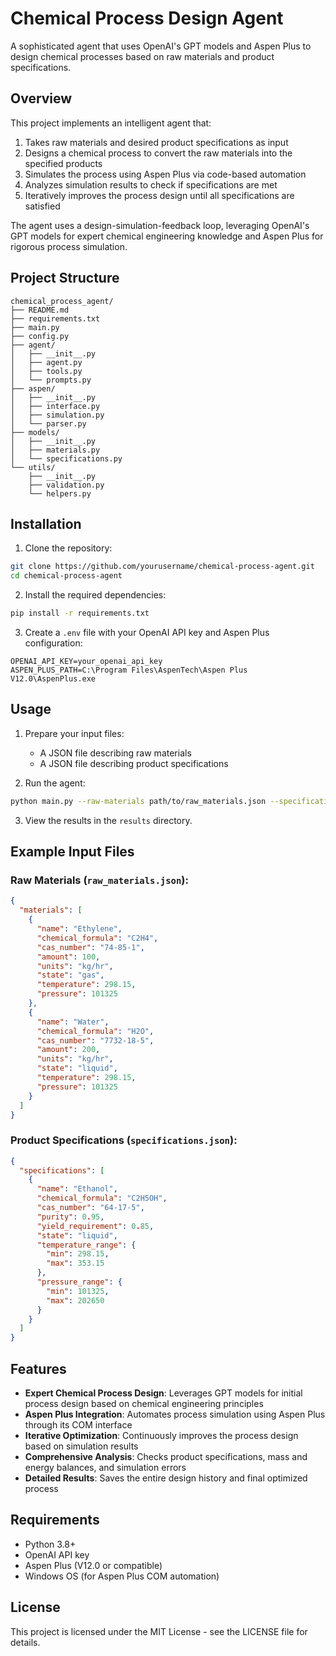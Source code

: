 # Chemical Process Design Agent

A sophisticated agent that uses OpenAI's GPT models and Aspen Plus to design chemical processes based on raw materials and product specifications.

## Overview

This project implements an intelligent agent that:

1. Takes raw materials and desired product specifications as input
2. Designs a chemical process to convert the raw materials into the specified products
3. Simulates the process using Aspen Plus via code-based automation
4. Analyzes simulation results to check if specifications are met
5. Iteratively improves the process design until all specifications are satisfied

The agent uses a design-simulation-feedback loop, leveraging OpenAI's GPT models for expert chemical engineering knowledge and Aspen Plus for rigorous process simulation.

## Project Structure

```
chemical_process_agent/
├── README.md
├── requirements.txt
├── main.py
├── config.py
├── agent/
│   ├── __init__.py
│   ├── agent.py
│   ├── tools.py
│   └── prompts.py
├── aspen/
│   ├── __init__.py
│   ├── interface.py
│   ├── simulation.py
│   └── parser.py
├── models/
│   ├── __init__.py
│   ├── materials.py
│   └── specifications.py
└── utils/
    ├── __init__.py
    ├── validation.py
    └── helpers.py
```

## Installation

1. Clone the repository:
```bash
git clone https://github.com/yourusername/chemical-process-agent.git
cd chemical-process-agent
```

2. Install the required dependencies:
```bash
pip install -r requirements.txt
```

3. Create a `.env` file with your OpenAI API key and Aspen Plus configuration:
```
OPENAI_API_KEY=your_openai_api_key
ASPEN_PLUS_PATH=C:\Program Files\AspenTech\Aspen Plus V12.0\AspenPlus.exe
```

## Usage

1. Prepare your input files:
   - A JSON file describing raw materials
   - A JSON file describing product specifications

2. Run the agent:
```bash
python main.py --raw-materials path/to/raw_materials.json --specifications path/to/specifications.json
```

3. View the results in the `results` directory.

## Example Input Files

### Raw Materials (`raw_materials.json`):
```json
{
  "materials": [
    {
      "name": "Ethylene",
      "chemical_formula": "C2H4",
      "cas_number": "74-85-1",
      "amount": 100,
      "units": "kg/hr",
      "state": "gas",
      "temperature": 298.15,
      "pressure": 101325
    },
    {
      "name": "Water",
      "chemical_formula": "H2O",
      "cas_number": "7732-18-5",
      "amount": 200,
      "units": "kg/hr",
      "state": "liquid",
      "temperature": 298.15,
      "pressure": 101325
    }
  ]
}
```

### Product Specifications (`specifications.json`):
```json
{
  "specifications": [
    {
      "name": "Ethanol",
      "chemical_formula": "C2H5OH",
      "cas_number": "64-17-5",
      "purity": 0.95,
      "yield_requirement": 0.85,
      "state": "liquid",
      "temperature_range": {
        "min": 298.15,
        "max": 353.15
      },
      "pressure_range": {
        "min": 101325,
        "max": 202650
      }
    }
  ]
}
```

## Features

- **Expert Chemical Process Design**: Leverages GPT models for initial process design based on chemical engineering principles
- **Aspen Plus Integration**: Automates process simulation using Aspen Plus through its COM interface
- **Iterative Optimization**: Continuously improves the process design based on simulation results
- **Comprehensive Analysis**: Checks product specifications, mass and energy balances, and simulation errors
- **Detailed Results**: Saves the entire design history and final optimized process

## Requirements

- Python 3.8+
- OpenAI API key
- Aspen Plus (V12.0 or compatible)
- Windows OS (for Aspen Plus COM automation)

## License

This project is licensed under the MIT License - see the LICENSE file for details.